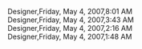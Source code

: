 ﻿Designer,Friday, May 4, 2007,8:01 AM  Designer,Friday, May 4, 2007,3:43 AM  Designer,Friday, May 4, 2007,2:16 AM  Designer,Friday, May 4, 2007,1:48 AM